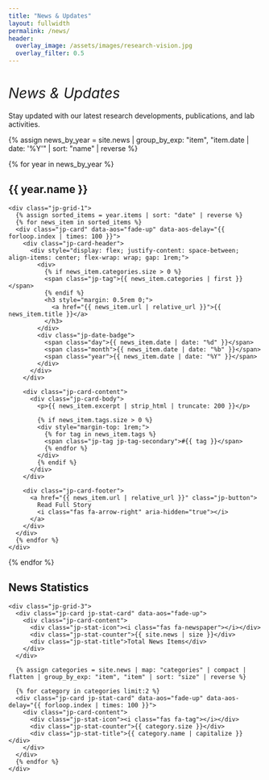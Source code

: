 ```yaml
---
title: "News & Updates"
layout: fullwidth
permalink: /news/
header:
  overlay_image: /assets/images/research-vision.jpg
  overlay_filter: 0.5
---
```


<link rel="stylesheet" href="/assets/css/homepage.css">

<div class="jp-section">
  <div class="container">
    <div class="jp-hero-content">
      <h1 style="font-style: italic; font-weight: normal;">News & Updates</h1>
      <p class="jp-subtitle">Stay updated with our latest research developments, publications, and lab activities.</p>
    </div>
  </div>
</div>

{% assign news_by_year = site.news | group_by_exp: "item", "item.date | date: '%Y'" | sort: "name" | reverse %}

{% for year in news_by_year %}
<div class="jp-section">
  <div class="container">
    <div class="jp-section-header">
      <h2>{{ year.name }}</h2>
    </div>

    <div class="jp-grid-1">
      {% assign sorted_items = year.items | sort: "date" | reverse %}
      {% for news_item in sorted_items %}
      <div class="jp-card" data-aos="fade-up" data-aos-delay="{{ forloop.index | times: 100 }}">
        <div class="jp-card-header">
          <div style="display: flex; justify-content: space-between; align-items: center; flex-wrap: wrap; gap: 1rem;">
            <div>
              {% if news_item.categories.size > 0 %}
              <span class="jp-tag">{{ news_item.categories | first }}</span>
              {% endif %}
              <h3 style="margin: 0.5rem 0;">
                <a href="{{ news_item.url | relative_url }}">{{ news_item.title }}</a>
              </h3>
            </div>
            <div class="jp-date-badge">
              <span class="day">{{ news_item.date | date: "%d" }}</span>
              <span class="month">{{ news_item.date | date: "%b" }}</span>
              <span class="year">{{ news_item.date | date: "%Y" }}</span>
            </div>
          </div>
        </div>

        <div class="jp-card-content">
          <div class="jp-card-body">
            <p>{{ news_item.excerpt | strip_html | truncate: 200 }}</p>

            {% if news_item.tags.size > 0 %}
            <div style="margin-top: 1rem;">
              {% for tag in news_item.tags %}
              <span class="jp-tag jp-tag-secondary">#{{ tag }}</span>
              {% endfor %}
            </div>
            {% endif %}
          </div>
        </div>

        <div class="jp-card-footer">
          <a href="{{ news_item.url | relative_url }}" class="jp-button">
            Read Full Story
            <i class="fas fa-arrow-right" aria-hidden="true"></i>
          </a>
        </div>
      </div>
      {% endfor %}
    </div>
  </div>
</div>
{% endfor %}

<div class="jp-section">
  <div class="container">
    <div class="jp-section-header">
      <h2>News Statistics</h2>
    </div>

    <div class="jp-grid-3">
      <div class="jp-card jp-stat-card" data-aos="fade-up">
        <div class="jp-card-content">
          <div class="jp-stat-icon"><i class="fas fa-newspaper"></i></div>
          <div class="jp-stat-counter">{{ site.news | size }}</div>
          <div class="jp-stat-title">Total News Items</div>
        </div>
      </div>

      {% assign categories = site.news | map: "categories" | compact | flatten | group_by_exp: "item", "item" | sort: "size" | reverse %}

      {% for category in categories limit:2 %}
      <div class="jp-card jp-stat-card" data-aos="fade-up" data-aos-delay="{{ forloop.index | times: 100 }}">
        <div class="jp-card-content">
          <div class="jp-stat-icon"><i class="fas fa-tag"></i></div>
          <div class="jp-stat-counter">{{ category.size }}</div>
          <div class="jp-stat-title">{{ category.name | capitalize }}</div>
        </div>
      </div>
      {% endfor %}
    </div>
  </div>
</div>

<script src="https://unpkg.com/aos@2.3.1/dist/aos.js"></script>
<script>
  AOS.init({
    duration: 100,
    once: true,
    offset: 20
  });
</script>

<style>
/* Full width layout overrides */
.jp-section {
  width: 100%;
  padding: var(--jp-spacing-lg) 3rem;
  margin: 0;
}

.container {
  max-width: 100%;
  width: 100%;
  margin: 0;
  padding: 0;
}

/* Remove staggered animation delays */
[data-aos-delay] {
  animation-delay: 0ms !important;
}

/* News blocks layout - single column for wider blocks */
.jp-grid-1 {
  display: flex;
  flex-direction: column;
  gap: var(--jp-spacing-lg);
  margin-bottom: var(--jp-spacing-xl);
  width: 100%;
  max-width: none;
}

/* Enhanced news card styling */
.jp-card {
  padding: var(--jp-spacing-lg);
  width: 100%;
  max-width: none;
}

/* Date badge styling */
.jp-date-badge {
  background: linear-gradient(135deg, var(--jp-accent), var(--jp-accent-light));
  border-radius: 12px;
  padding: 0.75rem;
  color: var(--jp-white);
  text-align: center;
  min-width: 80px;
  box-shadow: 0 4px 12px rgba(44, 95, 124, 0.2);
}

.jp-date-badge .day {
  display: block;
  font-size: 1.5rem;
  font-weight: 700;
  line-height: 1;
}

.jp-date-badge .month {
  display: block;
  font-size: 0.8rem;
  font-weight: 600;
  text-transform: uppercase;
  letter-spacing: 0.05em;
  opacity: 0.9;
}

.jp-date-badge .year {
  display: block;
  font-size: 0.75rem;
  font-weight: 500;
  opacity: 0.8;
  margin-top: 0.2rem;
}

/* Better spacing for card content */
.jp-card-content {
  margin-bottom: var(--jp-spacing-lg);
}

.jp-card-footer {
  margin-top: auto;
  padding-top: var(--jp-spacing-md);
}
</style>